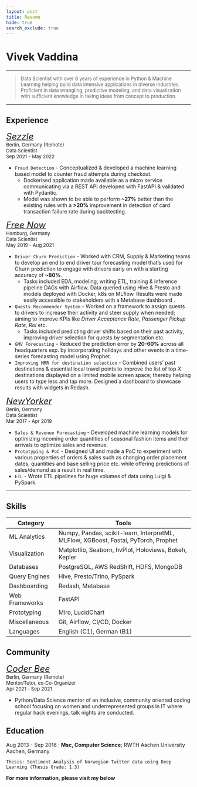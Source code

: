 ```yaml
---
layout: post
title: Resume
hide: true
search_exclude: true
---
```


# Vivek Vaddina

----

> <font size=2>Data Scientist with over 6 years of experience in Python & Machine Learning helping build data intensive applications in diverse industries. Proficient in data wrangling, predictive modeling, and data visualization with sufficient knowledge in taking ideas from concept to production.</font>
----


## Experience

<a href="https://sezzle.eu"><font size="5rem"><i>Sezzle</i></font></a>
<br/> <font size="2rem">Berlin, Germany (Remote)</font>
<br/> <font size="2rem">Data Scientist</font>
<br/> <font size="2rem">Sep 2021 - May 2022</font>

- `Fraud Detection` - Conceptualized & developed a machine learning based model to counter fraud attempts during checkout.
    - Dockerised application made available as a micro service communicating via a REST API developed with FastAPI & validated with Pydantic.
    - Model was shown to be able to perform **~27%** better than the existing rules with a **>20%** improvement in detection of card transaction failure rate during backtesting.


<a href="https://free-now.com/de"><font size="5rem"><i>Free Now</i></font></a>
<br/> <font size="2rem">Hamburg, Germany</font>
<br/> <font size="2rem">Data Scientist</font>
<br/> <font size="2rem">May 2019 - Aug 2021</font>


- `Driver Churn Prediction` - Worked with CRM, Supply & Marketing teams to develop an end to end driver tour forecasting model that’s used for Churn prediction to engage with drivers early on with a starting accuracy of **~80%**.
    - Tasks included EDA, modeling, writing ETL, training & inference pipeline DAGs with Airflow. Data queried using Hive & Presto and models deployed with Docker, k8s on MLflow. Results were made easily accessible to stakeholders with a Metabase dashboard <i class="fa-solid fa-chart-line"></i>.
- `Quests Recommender System` - Worked on a framework to assign quests to drivers to increase their activity and steer supply when needed; aiming to improve KPIs like *Driver Acceptance Rate, Passenger Pickup Rate, RoI* etc. 
    - Tasks included predicting driver shifts based on their past activity, improving driver selection for quests by segmentation etc.
- `GMV Forecasting` - Reduced the prediction error by **20-60%** across all headquarters esp. by incorporating holidays and other events in a time-series forecasting model using Prophet.
- `Improving MRR for destination selection` - Combined users’ past destinations & essential local travel points to improve the list of top *X* destinations displayed on a limited mobile screen space; thereby helping users to type less and tap more. Designed a dashboard to showcase results with widgets in Redash.

<a href="https://newyorker.de"><font size="5rem"><i>NewYorker</i></font></a>
<br/> <font size="2rem">Berlin, Germany</font>
<br/> <font size="2rem">Data Scientist</font>
<br/> <font size="2rem">Mar 2017 - Apr 2019</font>

- `Sales & Revenue Forecasting` - Developed machine learning models for optimizing incoming order quantities of seasonal fashion items and their arrivals to optimize sales and revenue.
- `Prototyping & PoC` - Designed UI and made a PoC to experiment with various properties of orders & sales such as changing order placement dates, quantities and base selling price etc. while offering predictions of sales/demand as a result in real time.
- `ETL` - Wrote ETL pipelines for huge volumes of data using Luigi & PySpark.

---

Skills
------

| Category | Tools |
|-|-|   
| ML Analytics | Numpy, Pandas, scikit-learn, InterpretML, MLFlow, XGBoost, Fastai, PyTorch, Prophet |
| Visualization | Matplotlib, Seaborn, hvPlot, Holoviews, Bokeh, Kepler |
| Databases | PostgreSQL, AWS RedShift, HDFS, MongoDB |
| Query Engines | Hive, Presto/Trino, PySpark |
| Dashboarding | Redash, Metabase |
| Web Frameworks | FastAPI |
| Prototyping | Miro, LucidChart |
| Miscellaneous | Git, Airflow, CI/CD, Docker |
| Languages | English (C1), German (B1) |


Community
---------

<a href="https://coderbee.de"><font size="5rem"><i>Coder Bee</i></font></a>
<br/> <font size="2rem">Berlin, Germany (Remote)</font>
<br/> <font size="2rem">Mentor/Tutor, ex-Co-Organizer</font>
<br/> <font size="2rem">Apr 2021 - Sep 2021</font>

- Python/Data Science mentor of an inclusive, community oriented coding school focusing on women and underrepresented groups in IT where regular hack evenings, talk nights are conducted.


Education
---------

Aug 2013 - Sep 2016
:   **Msc, Computer Science**; RWTH Aachen University
    <br>Aachen, Germany
    
    Thesis: Sentiment Analysis of Norwegian Twitter data using Deep Learning (Thesis Grade: 1.3)

**For more information, please visit my <i class="fa-brands fa-linkedin"></i> below**
